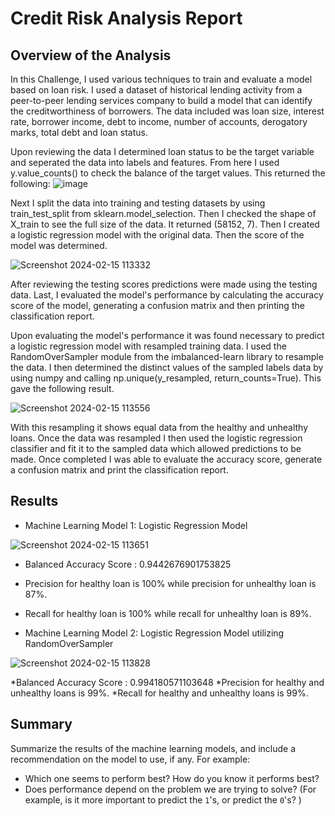 # Credit Risk Analysis Report

## Overview of the Analysis

In this Challenge, I used various techniques to train and evaluate a model based on loan risk. I used a dataset of historical lending activity from a peer-to-peer lending services company to build a model that can identify the creditworthiness of borrowers. The data included was loan size, interest rate, borrower income, debt to income, number of accounts, derogatory marks, total debt and loan status.

Upon reviewing the data I determined loan status to be the target variable and seperated the data into labels and features.  From here I used y.value_counts() to check the balance of the target values.  This returned the following:
![image](https://github.com/wetmore324/20-credit-risk-classification/assets/136288855/4fd12e00-3962-45d8-b41a-4ad1ea0fea96)


Next I split the data into training and testing datasets by using train_test_split from sklearn.model_selection.  Then I checked the shape of X_train to see the full size of the data.  It returned (58152, 7).  Then I created a logistic regression model with the original data. Then the score of the model was determined.

![Screenshot 2024-02-15 113332](https://github.com/wetmore324/20-credit-risk-classification/assets/136288855/f23e5686-9e25-4162-bc56-40b38c4c3654)

After reviewing the testing scores predictions were made using the testing data. Last, I evaluated the model's performance by calculating the accuracy score of the model, generating a confusion matrix and then printing the classification report.

Upon evaluating the model's performance it was found necessary to predict a logistic regression model with resampled training data.  I used the RandomOverSampler module from the imbalanced-learn library to resample the data.  I then determined the distinct values of the sampled labels data by using numpy and calling np.unique(y_resampled, return_counts=True).  This gave the following result.

![Screenshot 2024-02-15 113556](https://github.com/wetmore324/20-credit-risk-classification/assets/136288855/28b703b1-674e-46ec-9dff-ec680972ddc6)

With this resampling it shows equal data from the healthy and unhealthy loans.  Once the data was resampled I then used the logistic regression classifier and fit it to the sampled data which allowed predictions to be made.  Once completed I was able to evaluate the accuracy score, generate a confusion matrix and print the classification report.

## Results

* Machine Learning Model 1: Logistic Regression Model
  
![Screenshot 2024-02-15 113651](https://github.com/wetmore324/20-credit-risk-classification/assets/136288855/0277cd16-af5f-4550-bf7a-62f34cd7509c)

* Balanced Accuracy Score : 0.9442676901753825
* Precision for healthy loan is 100% while precision for unhealthy loan is 87%.
* Recall for healthy loan is 100% while recall for unhealthy loan is 89%.


* Machine Learning Model 2: Logistic Regression Model utilizing RandomOverSampler
  
![Screenshot 2024-02-15 113828](https://github.com/wetmore324/20-credit-risk-classification/assets/136288855/68727300-88f7-4517-965c-8781c73d6037)

*Balanced Accuracy Score : 0.994180571103648
*Precision for healthy and unhealthy loans is 99%.
*Recall for healthy and unhealthy loans is 99%.

## Summary

Summarize the results of the machine learning models, and include a recommendation on the model to use, if any. For example:
* Which one seems to perform best? How do you know it performs best?
* Does performance depend on the problem we are trying to solve? (For example, is it more important to predict the `1`'s, or predict the `0`'s? )
